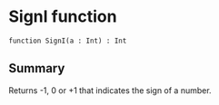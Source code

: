 # SignI function

`function SignI(a : Int) : Int`

## Summary
Returns -1, 0 or +1 that indicates the sign of a number.
